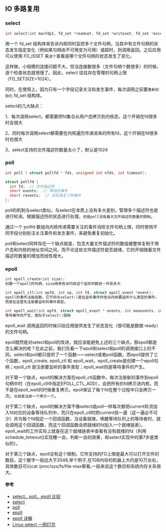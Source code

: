 ## IO 多路复用

### select

```c
int select(int maxfdp1, fd_set *readset, fd_set *writeset, fd_set *exceptset, const struct timeval *timeout)

```

用一个 fd_set 结构体来告诉内核同时监控多个文件句柄，当其中有文件句柄的状态发生指定变化（例如某句柄由不可用变为可用）或超时，则调用返回。之后应用可以使用 FD_ISSET 来`逐个`查看是哪个文件句柄的状态发生了变化。

这样做，小规模的连接问题不大，但当连接数很多（文件句柄个数很多）的时候，逐个检查状态就很慢了。因此，select 往往存在管理的句柄上限（FD_SETSIZE=1024）。

同时，在使用上，因为只有一个字段记录关注和发生事件，每次调用之前要`重新初始化` fd_set 结构体。

select的几大缺点：

  1、每次调用select，都需要把fd集合从用户态拷贝到内核态，这个开销在fd很多时会很大

  2、同时每次调用select都需要在内核遍历传递进来的所有fd，这个开销在fd很多时也很大

  3、select支持的文件描述符数量太小了，默认是1024

### poll

```c
int poll ( struct pollfd * fds, unsigned int nfds, int timeout);

struct pollfd {
  int fd;  // 文件描述符
  short events;  // 等待的事件
  short revents;  // 实际发生了的事件
};

```

poll的机制与select类似，与select在本质上没有多大差别，管理多个描述符也是进行轮询，根据描述符的状态进行处理，`但是poll没有最大文件描述符数量的限制`。

通过一个 pollfd 数组向内核传递需要关注的事件消除文件句柄上限，同时使用不同字段分别标注关注事件和发生事件，来避免重复初始化。

poll和select同样存在一个缺点就是，包含大量文件描述符的数组被整体复制于用户态和内核的地址空间之间，而不论这些文件描述符是否就绪，它的开销随着文件描述符数量的增加而线性增大。

### epoll

```c
int epoll_create(int size);
创建一个epoll的句柄，size用来告诉内核这个监听的数目一共有多大

int epoll_ctl(int epfd, int op, int fd, struct epoll_event *event);
epoll的事件注册函数，它不同与select()是在监听事件时告诉内核要监听什么类型的事件，
而是在这里先注册要监听的事件类型。

int epoll_wait(int epfd, struct epoll_event * events, int maxevents, int timeout);
等待事件的产生，类似于select()调用
```
epoll_wait 调用返回的时候只给应用提供发生了状态变化（很可能是数据 ready）的文件句柄。

epoll既然是对select和poll的改进，就应该能避免上述的三个缺点。那epoll都是怎么解决的呢？在此之前，我们先看一下epoll和select和poll的调用接口上的不同，select和poll都只提供了一个函数——select或者poll函数。而epoll提供了三个函数，epoll_create, epoll_ctl 和 epoll_wait，epoll_create是创建一个epoll句柄；epoll_ctl 是注册要监听的事件类型；epoll_wait则是等待事件的产生。

对于第一个缺点，epoll的解决方案在epoll_ctl函数中。每次注册新的事件到epoll句柄中时（在epoll_ctl中指定EPOLL_CTL_ADD），会把所有的fd拷贝进内核，而不是在epoll_wait的时候重复拷贝。epoll保证了每个fd在整个过程中只会拷贝一次。`也就是注册一个拷贝一个`。

对于第二个缺点，epoll的解决方案不像select或poll一样每次都把current轮流加入fd对应的设备等待队列中，而只在epoll_ctl时把current挂一遍（这一遍必不可少）并为每个fd指定一个回调函数，当设备就绪，唤醒等待队列上的等待者时，就会调用这个回调函数，而这个回调函数会把就绪的fd加入一个就绪链表）。epoll_wait的工作实际上就是在这个就绪链表中查看有没有就绪的fd（利用schedule_timeout()实现睡一会，判断一会的效果，和select实现中的第7步是类似的）。

对于第三个缺点，epoll没有这个限制，它所支持的FD上限是最大可以打开文件的数目，这个数字一般远大于2048,举个例子,在1GB内存的机器上大约是10万左右，具体数目可以cat /proc/sys/fs/file-max察看,一般来说这个数目和系统内存关系很大。

#### 参考

* [select、poll、epoll 比较](http://www.cnblogs.com/Anker/p/3265058.html)
* [select](http://www.cnblogs.com/Anker/archive/2013/08/14/3258674.html)
* [poll](http://www.cnblogs.com/Anker/archive/2013/08/15/3261006.html)
* [epoll](http://www.cnblogs.com/Anker/archive/2013/08/17/3263780.html)
* [epoll 详解](http://www.cnblogs.com/my_life/articles/3968782.html)
* [Linux select 一网打尽](https://mp.weixin.qq.com/s/dr6nmAg1XVjnx3hF51IC2g)
